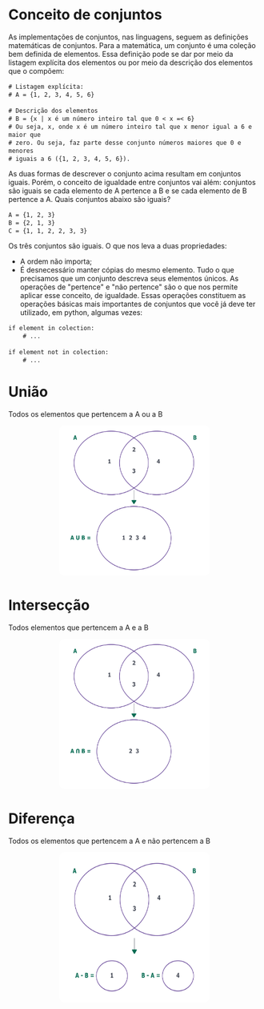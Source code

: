 # Conceito de conjuntos

As implementações de conjuntos, nas linguagens, seguem as definições matemáticas de conjuntos. Para a matemática, um conjunto é uma coleção bem definida de elementos. Essa definição pode se dar por meio da listagem explícita dos elementos ou por meio da descrição dos elementos que o compõem:
```
# Listagem explícita:
# A = {1, 2, 3, 4, 5, 6}

# Descrição dos elementos
# B = {x | x é um número inteiro tal que 0 < x =< 6}
# Ou seja, x, onde x é um número inteiro tal que x menor igual a 6 e maior que
# zero. Ou seja, faz parte desse conjunto números maiores que 0 e menores
# iguais a 6 ({1, 2, 3, 4, 5, 6}).
```
As duas formas de descrever o conjunto acima resultam em conjuntos iguais. Porém, o conceito de igualdade entre conjuntos vai além: conjuntos são iguais se cada elemento de A pertence a B e se cada elemento de B pertence a A. Quais conjuntos abaixo são iguais?
```
A = {1, 2, 3}
B = {2, 1, 3}
C = {1, 1, 2, 2, 3, 3}
```

Os três conjuntos são iguais. O que nos leva a duas propriedades:

- A ordem não importa;
- É desnecessário manter cópias do mesmo elemento. Tudo o que precisamos que um conjunto descreva seus elementos únicos. As operações de "pertence" e "não pertence" são o que nos permite aplicar esse conceito, de igualdade. Essas operações constituem as operações básicas mais importantes de conjuntos que você já deve ter utilizado, em python, algumas vezes:
```
if element in colection:
    # ...

if element not in colection:
    # ...
```

# União

Todos os elementos que pertencem a A ou a B

<div align="center">
  <img
    src="./img/union.png"
    height="300px"
    width="300px"
    style="background:white; border-radius:10px;"
  \>
</div>

# Intersecção

Todos elementos que pertencem a A e a B

<div align="center">
  <img
    src="./img/intersection.png"
    height="300px"
    width="300px"
    style="background:white; border-radius:10px;"
  \>
</div>

# Diferença

Todos os elementos que pertencem a A e não pertencem a B

<div align="center">
  <img
    src="./img/difference.png"
    height="300px"
    width="300px"
    style="background:white; border-radius:10px;"
  \>
</div>
